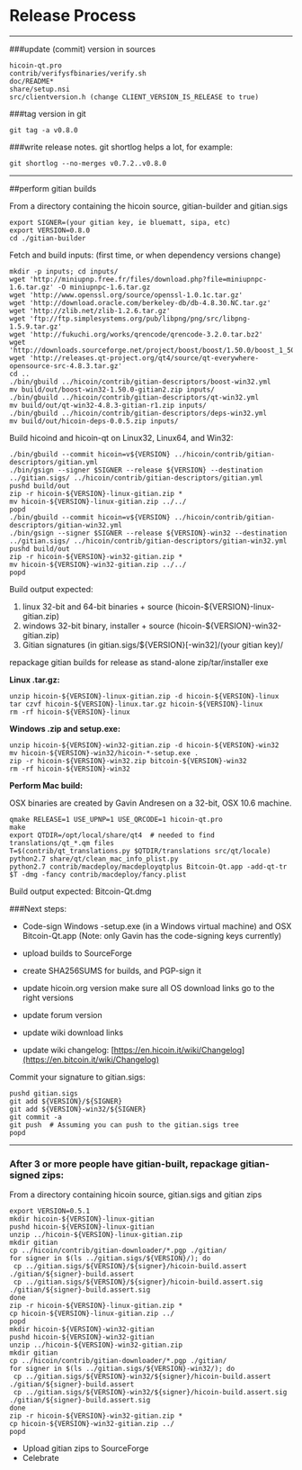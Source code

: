 Release Process
====================

* * *

###update (commit) version in sources


	hicoin-qt.pro
	contrib/verifysfbinaries/verify.sh
	doc/README*
	share/setup.nsi
	src/clientversion.h (change CLIENT_VERSION_IS_RELEASE to true)

###tag version in git

	git tag -a v0.8.0

###write release notes. git shortlog helps a lot, for example:

	git shortlog --no-merges v0.7.2..v0.8.0

* * *

##perform gitian builds

 From a directory containing the hicoin source, gitian-builder and gitian.sigs
  
	export SIGNER=(your gitian key, ie bluematt, sipa, etc)
	export VERSION=0.8.0
	cd ./gitian-builder

 Fetch and build inputs: (first time, or when dependency versions change)

	mkdir -p inputs; cd inputs/
	wget 'http://miniupnp.free.fr/files/download.php?file=miniupnpc-1.6.tar.gz' -O miniupnpc-1.6.tar.gz
	wget 'http://www.openssl.org/source/openssl-1.0.1c.tar.gz'
	wget 'http://download.oracle.com/berkeley-db/db-4.8.30.NC.tar.gz'
	wget 'http://zlib.net/zlib-1.2.6.tar.gz'
	wget 'ftp://ftp.simplesystems.org/pub/libpng/png/src/libpng-1.5.9.tar.gz'
	wget 'http://fukuchi.org/works/qrencode/qrencode-3.2.0.tar.bz2'
	wget 'http://downloads.sourceforge.net/project/boost/boost/1.50.0/boost_1_50_0.tar.bz2'
	wget 'http://releases.qt-project.org/qt4/source/qt-everywhere-opensource-src-4.8.3.tar.gz'
	cd ..
	./bin/gbuild ../hicoin/contrib/gitian-descriptors/boost-win32.yml
	mv build/out/boost-win32-1.50.0-gitian2.zip inputs/
	./bin/gbuild ../hicoin/contrib/gitian-descriptors/qt-win32.yml
	mv build/out/qt-win32-4.8.3-gitian-r1.zip inputs/
	./bin/gbuild ../hicoin/contrib/gitian-descriptors/deps-win32.yml
	mv build/out/hicoin-deps-0.0.5.zip inputs/

 Build hicoind and hicoin-qt on Linux32, Linux64, and Win32:
  
	./bin/gbuild --commit hicoin=v${VERSION} ../hicoin/contrib/gitian-descriptors/gitian.yml
	./bin/gsign --signer $SIGNER --release ${VERSION} --destination ../gitian.sigs/ ../hicoin/contrib/gitian-descriptors/gitian.yml
	pushd build/out
	zip -r hicoin-${VERSION}-linux-gitian.zip *
	mv hicoin-${VERSION}-linux-gitian.zip ../../
	popd
	./bin/gbuild --commit hicoin=v${VERSION} ../hicoin/contrib/gitian-descriptors/gitian-win32.yml
	./bin/gsign --signer $SIGNER --release ${VERSION}-win32 --destination ../gitian.sigs/ ../hicoin/contrib/gitian-descriptors/gitian-win32.yml
	pushd build/out
	zip -r hicoin-${VERSION}-win32-gitian.zip *
	mv hicoin-${VERSION}-win32-gitian.zip ../../
	popd

  Build output expected:

  1. linux 32-bit and 64-bit binaries + source (hicoin-${VERSION}-linux-gitian.zip)
  2. windows 32-bit binary, installer + source (hicoin-${VERSION}-win32-gitian.zip)
  3. Gitian signatures (in gitian.sigs/${VERSION}[-win32]/(your gitian key)/

repackage gitian builds for release as stand-alone zip/tar/installer exe

**Linux .tar.gz:**

	unzip hicoin-${VERSION}-linux-gitian.zip -d hicoin-${VERSION}-linux
	tar czvf hicoin-${VERSION}-linux.tar.gz hicoin-${VERSION}-linux
	rm -rf hicoin-${VERSION}-linux

**Windows .zip and setup.exe:**

	unzip hicoin-${VERSION}-win32-gitian.zip -d hicoin-${VERSION}-win32
	mv hicoin-${VERSION}-win32/hicoin-*-setup.exe .
	zip -r hicoin-${VERSION}-win32.zip bitcoin-${VERSION}-win32
	rm -rf hicoin-${VERSION}-win32

**Perform Mac build:**

  OSX binaries are created by Gavin Andresen on a 32-bit, OSX 10.6 machine.

	qmake RELEASE=1 USE_UPNP=1 USE_QRCODE=1 hicoin-qt.pro
	make
	export QTDIR=/opt/local/share/qt4  # needed to find translations/qt_*.qm files
	T=$(contrib/qt_translations.py $QTDIR/translations src/qt/locale)
	python2.7 share/qt/clean_mac_info_plist.py
	python2.7 contrib/macdeploy/macdeployqtplus Bitcoin-Qt.app -add-qt-tr $T -dmg -fancy contrib/macdeploy/fancy.plist

 Build output expected: Bitcoin-Qt.dmg

###Next steps:

* Code-sign Windows -setup.exe (in a Windows virtual machine) and
  OSX Bitcoin-Qt.app (Note: only Gavin has the code-signing keys currently)

* upload builds to SourceForge

* create SHA256SUMS for builds, and PGP-sign it

* update hicoin.org version
  make sure all OS download links go to the right versions

* update forum version

* update wiki download links

* update wiki changelog: [https://en.hicoin.it/wiki/Changelog](https://en.bitcoin.it/wiki/Changelog)

Commit your signature to gitian.sigs:

	pushd gitian.sigs
	git add ${VERSION}/${SIGNER}
	git add ${VERSION}-win32/${SIGNER}
	git commit -a
	git push  # Assuming you can push to the gitian.sigs tree
	popd

-------------------------------------------------------------------------

### After 3 or more people have gitian-built, repackage gitian-signed zips:

From a directory containing hicoin source, gitian.sigs and gitian zips

	export VERSION=0.5.1
	mkdir hicoin-${VERSION}-linux-gitian
	pushd hicoin-${VERSION}-linux-gitian
	unzip ../hicoin-${VERSION}-linux-gitian.zip
	mkdir gitian
	cp ../hicoin/contrib/gitian-downloader/*.pgp ./gitian/
	for signer in $(ls ../gitian.sigs/${VERSION}/); do
	 cp ../gitian.sigs/${VERSION}/${signer}/hicoin-build.assert ./gitian/${signer}-build.assert
	 cp ../gitian.sigs/${VERSION}/${signer}/hicoin-build.assert.sig ./gitian/${signer}-build.assert.sig
	done
	zip -r hicoin-${VERSION}-linux-gitian.zip *
	cp hicoin-${VERSION}-linux-gitian.zip ../
	popd
	mkdir hicoin-${VERSION}-win32-gitian
	pushd hicoin-${VERSION}-win32-gitian
	unzip ../hicoin-${VERSION}-win32-gitian.zip
	mkdir gitian
	cp ../hicoin/contrib/gitian-downloader/*.pgp ./gitian/
	for signer in $(ls ../gitian.sigs/${VERSION}-win32/); do
	 cp ../gitian.sigs/${VERSION}-win32/${signer}/hicoin-build.assert ./gitian/${signer}-build.assert
	 cp ../gitian.sigs/${VERSION}-win32/${signer}/hicoin-build.assert.sig ./gitian/${signer}-build.assert.sig
	done
	zip -r hicoin-${VERSION}-win32-gitian.zip *
	cp hicoin-${VERSION}-win32-gitian.zip ../
	popd

- Upload gitian zips to SourceForge
- Celebrate 
